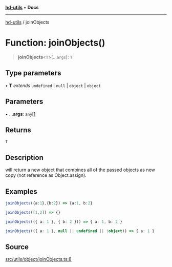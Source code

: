 [**hd-utils**](../README.md) • **Docs**

***

[hd-utils](../globals.md) / joinObjects

# Function: joinObjects()

> **joinObjects**\<`T`\>(...`args`): `T`

## Type parameters

• **T** *extends* `undefined` \| `null` \| `object` \| `object`

## Parameters

• ...**args**: `any`[]

## Returns

`T`

## Description

will return a new object that combines all of the passed objects as new copy (not reference as Object.assign).

## Examples

```ts
joinObjects({a:1},{b:2}) => {a:1, b:2}
```

```ts
joinObjects([1,2]) => {}
```

```ts
joinObjects(({ a: 1 }, { b: 2 })) => { a: 1, b: 2 }
```

```ts
joinObjects(({ a: 1 }, null || undefined || !object)) => { a: 1 }
```

## Source

[src/utils/object/joinObjects.ts:8](https://github.com/AhmadHddad/h-utils/blob/8e9e542f98b1a43a336ce585dc8666b21b0e894d/src/utils/object/joinObjects.ts#L8)
